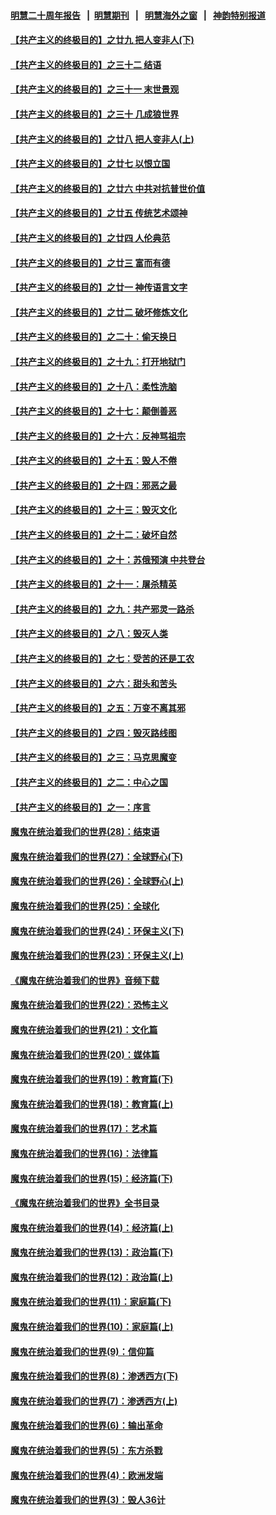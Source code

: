 #### [明慧二十周年报告](https://github.com/gfw-breaker/mh-reports/blob/master/README.md?t=07230621) &nbsp;&nbsp;|&nbsp;&nbsp;[明慧期刊](https://github.com/gfw-breaker/mh-qikan) &nbsp;&nbsp;|&nbsp;&nbsp; [明慧海外之窗](https://github.com/gfw-breaker/mh-news/blob/master/README.md?t=07230621) &nbsp;&nbsp;|&nbsp;&nbsp; [神韵特别报道](https://github.com/gfw-breaker/mh-news/blob/master/shenyun.md?t=07230621) 

#### [【共产主义的终极目的】之廿九 把人变非人(下)](../pages/nsc422/n11344140.md?t=07230621) 

#### [【共产主义的终极目的】之三十二 结语](../pages/nsc422/n11360535.md?t=07230621) 

#### [【共产主义的终极目的】之三十一 末世景观](../pages/nsc422/n11351129.md?t=07230621) 

#### [【共产主义的终极目的】之三十 几成狼世界](../pages/nsc422/n11348280.md?t=07230621) 

#### [【共产主义的终极目的】之廿八 把人变非人(上)](../pages/nsc422/n11340492.md?t=07230621) 

#### [【共产主义的终极目的】之廿七 以恨立国](../pages/nsc422/n11336944.md?t=07230621) 

#### [【共产主义的终极目的】之廿六 中共对抗普世价值](../pages/nsc422/n11324785.md?t=07230621) 

#### [【共产主义的终极目的】之廿五 传统艺术颂神](../pages/nsc422/n11296396.md?t=07230621) 

#### [【共产主义的终极目的】之廿四 人伦典范](../pages/nsc422/n11296397.md?t=07230621) 

#### [【共产主义的终极目的】之廿三 富而有德](../pages/nsc422/n11283598.md?t=07230621) 

#### [【共产主义的终极目的】之廿一 神传语言文字](../pages/nsc422/n11263265.md?t=07230621) 

#### [【共产主义的终极目的】之廿二 破坏修炼文化](../pages/nsc422/n11245728.md?t=07230621) 

#### [【共产主义的终极目的】之二十：偷天换日](../pages/nsc422/n11238846.md?t=07230621) 

#### [【共产主义的终极目的】之十九：打开地狱门](../pages/nsc422/n11206376.md?t=07230621) 

#### [【共产主义的终极目的】之十八：柔性洗脑](../pages/nsc422/n11199994.md?t=07230621) 

#### [【共产主义的终极目的】之十七：颠倒善恶](../pages/nsc422/n11179782.md?t=07230621) 

#### [【共产主义的终极目的】之十六：反神骂祖宗](../pages/nsc422/n11166798.md?t=07230621) 

#### [【共产主义的终极目的】之十五：毁人不倦](../pages/nsc422/n11166792.md?t=07230621) 

#### [【共产主义的终极目的】之十四：邪恶之最](../pages/nsc422/n11150249.md?t=07230621) 

#### [【共产主义的终极目的】之十三：毁灭文化](../pages/nsc422/n11135227.md?t=07230621) 

#### [【共产主义的终极目的】之十二：破坏自然](../pages/nsc422/n11135214.md?t=07230621) 

#### [【共产主义的终极目的】之十：苏俄预演 中共登台](../pages/nsc422/n11118424.md?t=07230621) 

#### [【共产主义的终极目的】之十一：屠杀精英](../pages/nsc422/n11118442.md?t=07230621) 

#### [【共产主义的终极目的】之九：共产邪灵一路杀](../pages/nsc422/n11114139.md?t=07230621) 

#### [【共产主义的终极目的】之八：毁灭人类](../pages/nsc422/n11108503.md?t=07230621) 

#### [【共产主义的终极目的】之七：受苦的还是工农](../pages/nsc422/n11101809.md?t=07230621) 

#### [【共产主义的终极目的】之六：甜头和苦头](../pages/nsc422/n11096971.md?t=07230621) 

#### [【共产主义的终极目的】之五：万变不离其邪](../pages/nsc422/n11091285.md?t=07230621) 

#### [【共产主义的终极目的】之四：毁灭路线图](../pages/nsc422/n11086284.md?t=07230621) 

#### [【共产主义的终极目的】之三：马克思魔变](../pages/nsc422/n11061941.md?t=07230621) 

#### [【共产主义的终极目的】之二：中心之国](../pages/nsc422/n11047728.md?t=07230621) 

#### [【共产主义的终极目的】之一：序言](../pages/nsc422/n11086077.md?t=07230621) 

#### [魔鬼在统治着我们的世界(28)：结束语](../pages/nsc422/n10936246.md?t=07230621) 

#### [魔鬼在统治着我们的世界(27)：全球野心(下)](../pages/nsc422/n10928319.md?t=07230621) 

#### [魔鬼在统治着我们的世界(26)：全球野心(上)](../pages/nsc422/n10900318.md?t=07230621) 

#### [魔鬼在统治着我们的世界(25)：全球化](../pages/nsc422/n10788205.md?t=07230621) 

#### [魔鬼在统治着我们的世界(24)：环保主义(下)](../pages/nsc422/n10695307.md?t=07230621) 

#### [魔鬼在统治着我们的世界(23)：环保主义(上)](../pages/nsc422/n10688613.md?t=07230621) 

#### [《魔鬼在统治着我们的世界》音频下载](../pages/nsc422/n10635553.md?t=07230621) 

#### [魔鬼在统治着我们的世界(22)：恐怖主义](../pages/nsc422/n10614727.md?t=07230621) 

#### [魔鬼在统治着我们的世界(21)：文化篇](../pages/nsc422/n10597706.md?t=07230621) 

#### [魔鬼在统治着我们的世界(20)：媒体篇](../pages/nsc422/n10586579.md?t=07230621) 

#### [魔鬼在统治着我们的世界(19)：教育篇(下)](../pages/nsc422/n10564808.md?t=07230621) 

#### [魔鬼在统治着我们的世界(18)：教育篇(上)](../pages/nsc422/n10526970.md?t=07230621) 

#### [魔鬼在统治着我们的世界(17)：艺术篇](../pages/nsc422/n10499093.md?t=07230621) 

#### [魔鬼在统治着我们的世界(16)：法律篇](../pages/nsc422/n10485969.md?t=07230621) 

#### [魔鬼在统治着我们的世界(15)：经济篇(下)](../pages/nsc422/n10469975.md?t=07230621) 

#### [《魔鬼在统治着我们的世界》全书目录](../pages/nsc422/n10464261.md?t=07230621) 

#### [魔鬼在统治着我们的世界(14)：经济篇(上)](../pages/nsc422/n10457370.md?t=07230621) 

#### [魔鬼在统治着我们的世界(13)：政治篇(下)](../pages/nsc422/n10448270.md?t=07230621) 

#### [魔鬼在统治着我们的世界(12)：政治篇(上)](../pages/nsc422/n10444576.md?t=07230621) 

#### [魔鬼在统治着我们的世界(11)：家庭篇(下)](../pages/nsc422/n10440961.md?t=07230621) 

#### [魔鬼在统治着我们的世界(10)：家庭篇(上)](../pages/nsc422/n10435448.md?t=07230621) 

#### [魔鬼在统治着我们的世界(9)：信仰篇](../pages/nsc422/n10432159.md?t=07230621) 

#### [魔鬼在统治着我们的世界(8)：渗透西方(下)](../pages/nsc422/n10429603.md?t=07230621) 

#### [魔鬼在统治着我们的世界(7)：渗透西方(上)](../pages/nsc422/n10426013.md?t=07230621) 

#### [魔鬼在统治着我们的世界(6)：输出革命](../pages/nsc422/n10421536.md?t=07230621) 

#### [魔鬼在统治着我们的世界(5)：东方杀戮](../pages/nsc422/n10417707.md?t=07230621) 

#### [魔鬼在统治着我们的世界(4)：欧洲发端](../pages/nsc422/n10414890.md?t=07230621) 

#### [魔鬼在统治着我们的世界(3)：毁人36计](../pages/nsc422/n10411583.md?t=07230621) 

